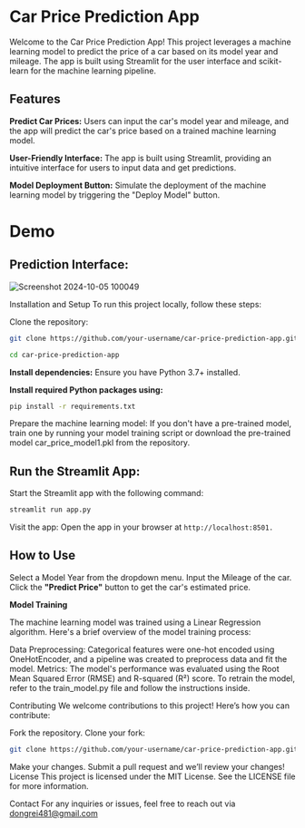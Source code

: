 # Car Price Prediction App
Welcome to the Car Price Prediction App! This project leverages a machine learning model to predict the price of a car based on its model year and mileage. The app is built using Streamlit for the user interface and scikit-learn for the machine learning pipeline.

## Features

**Predict Car Prices:** Users can input the car's model year and mileage, and the app will predict the car's price based on a trained machine learning model.

**User-Friendly Interface:** The app is built using Streamlit, providing an intuitive interface for users to input data and get predictions.

**Model Deployment Button:** Simulate the deployment of the machine learning model by triggering the "Deploy Model" button.

# Demo
## Prediction Interface:
![Screenshot 2024-10-05 100049](https://github.com/user-attachments/assets/07722220-8bf3-4761-bb8a-35fdbd32823c)


Installation and Setup
To run this project locally, follow these steps:

Clone the repository:
```bash
git clone https://github.com/your-username/car-price-prediction-app.git
```
```bash
cd car-price-prediction-app
```

**Install dependencies:** Ensure you have Python 3.7+ installed. 

**Install required Python packages using:**

```bash
pip install -r requirements.txt
```

Prepare the machine learning model: If you don't have a pre-trained model, train one by running your model training script or download the pre-trained model car_price_model1.pkl from the repository.

## Run the Streamlit App: 
Start the Streamlit app with the following command:
```bash
streamlit run app.py
```
Visit the app: Open the app in your browser at `http://localhost:8501.`

## How to Use

Select a Model Year from the dropdown menu.
Input the Mileage of the car.
Click the **"Predict Price"** button to get the car's estimated price.

**Model Training**

The machine learning model was trained using a Linear Regression algorithm. Here's a brief overview of the model training process:

Data Preprocessing: Categorical features were one-hot encoded using OneHotEncoder, and a pipeline was created to preprocess data and fit the model.
Metrics: The model's performance was evaluated using the Root Mean Squared Error (RMSE) and R-squared (R²) score.
To retrain the model, refer to the train_model.py file and follow the instructions inside.

Contributing
We welcome contributions to this project! Here’s how you can contribute:

Fork the repository.
Clone your fork:

```bash
git clone https://github.com/your-username/car-price-prediction-app.git
```
Make your changes.
Submit a pull request and we’ll review your changes!
License
This project is licensed under the MIT License. See the LICENSE file for more information.

Contact
For any inquiries or issues, feel free to reach out via dongrei481@gmail.com

